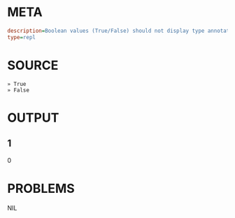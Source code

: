 # META
~~~ini
description=Boolean values (True/False) should not display type annotations in REPL
type=repl
~~~
# SOURCE
~~~roc
» True
» False
~~~
# OUTPUT
1
---
0
# PROBLEMS
NIL
